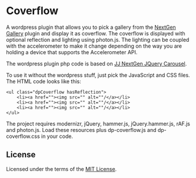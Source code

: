 # Coverflow

A wordpress plugin that allows you to pick a gallery from the [NextGen Gallery](http://wordpress.org/extend/plugins/nextgen-gallery/) plugin and display it as coverflow. The coverflow is displayed with optional reflection and lighting using photon.js. The lighting can be coupled with the accelerometer to make it change depending on the way you are holding a device that supports the Accelerometer API.

The wordpress plugin php code is based on [JJ NextGen JQuery Carousel](http://wordpress.org/extend/plugins/jj-nextgen-jquery-carousel/).

To use it without the wordpress stuff, just pick the JavaScript and CSS files.
The HTML code looks like this:

	<ul class="dpCoverflow hasReflection">
		<li><a href=""><img src="" alt=""/</a></li>
		<li><a href=""><img src="" alt=""/</a></li>
		<li><a href=""><img src="" alt=""/</a></li>
	</ul>

The project requires modernizr, jQuery, hammer.js, jQuery.hammer.js, rAF.js and photon.js.
Load these resources plus dp-coverflow.js and dp-coverflow.css in your code.

## License

Licensed under the terms of the [MIT License](LICENSE).